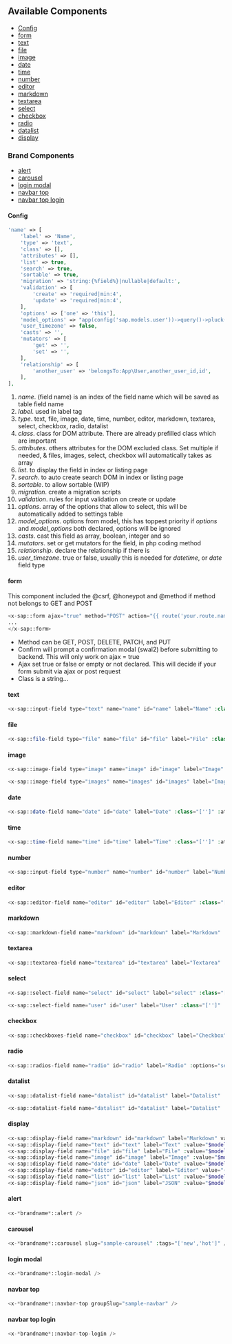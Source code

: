 ## Available Components

- [Config](#Config)
- [form](#form)
- [text](#text)
- [file](#file)
- [image](#image)
- [date](#date)
- [time](#time)
- [number](#number)
- [editor](#editor)
- [markdown](#markdown)
- [textarea](#textarea)
- [select](#select)
- [checkbox](#checkbox)
- [radio](#radio)
- [datalist](#datalist)
- [display](#display)

### Brand Components

- [alert](#alert)
- [carousel](#carousel)
- [login modal](#login-modal)
- [navbar top](#navbar-top)
- [navbar top login](#navbar-top-login)

#### Config

```php
'name' => [
    'label' => 'Name',
    'type' => 'text',
    'class' => [],
    'attributes' => [],
    'list' => true,
    'search' => true,
    'sortable' => true,
    'migration' => 'string:{%field%}|nullable|default:',
    'validation' => [
        'create' => 'required|min:4',
        'update' => 'required|min:4',
    ],
    'options' => ['one' => 'this'],
    'model_options' => "app(config('sap.models.user'))->query()->pluck('name','id')->toArray()",
    'user_timezone' => false,
    'casts' => '',
    'mutators' => [
        'get' => '',
        'set' => '',
    ],
    'relationship' => [
        'another_user' => 'belongsTo:App\User,another_user_id,id',
    ],
],
```

1. *name*. (field name) is an index of the field name which will be saved as table field name
1. *label*. used in label tag
1. *type*. text, file, image, date, time, number, editor, markdown, textarea, select, checkbox, radio, datalist
1. *class*. class for DOM attribute. There are already prefilled class which are important
1. *attributes*. others attributes for the DOM excluded class. Set multiple if needed, & files, images, select, checkbox will automatically takes as array
1. *list*. to display the field in index or listing page
1. *search*. to auto create search DOM in index or listing page
1. *sortable*. to allow sortable (WIP)
1. *migration*. create a migration scripts
1. *validation*. rules for input validation on create or update
1. *options*. array of the options that allow to select, this will be automatically added to settings table
1. *model_options*. options from model, this has toppest priority if *options* and *model_options* both declared, options will be ignored
1. *casts*. cast this field as array, boolean, integer and so
1. *mutators*. set or get mutators for the field, in php coding method
1. *relationship*. declare the relationship if there is
1. *user_timezone*. true or false, usually this is needed for *datetime*, or *date* field type

#### form

This component included the @csrf, @honeypot and @method if method not belongs to GET and POST

```php
<x-sap::form ajax="true" method="POST" action="{{ route('your.route.name') }}" class="" confirm="If you need to confirm before form submit">
...
</x-sap::form>
```

- Method can be GET, POST, DELETE, PATCH, and PUT
- Confirm will prompt a confirmation modal (swal2) before submitting to backend. This will only work on ajax = true
- Ajax set true or false or empty or not declared. This will decide if your form submit via ajax or post request
- Class is a string...


#### text

```php
<x-sap::input-field type="text" name="name" id="name" label="Name" :class="['']" :attribute_tags="[]" :value="$model->name ?? ''"/>
```

#### file

```php
<x-sap::file-field type="file" name="file" id="file" label="File" :class="['']" :attribute_tags="[]" :value="$model->file ?? ''"/>
```

#### image

```php
<x-sap::image-field type="image" name="image" id="image" label="Image" :class="['']" :attribute_tags="[]" :value="$model->images ?? ''"/>
```

```php
<x-sap::image-field type="images" name="images" id="images" label="Images" :class="['']" :attribute_tags="['multiple'=>'multiple']" :value="$model->images ?? ''"/>
```

#### date

```php
<x-sap::date-field name="date" id="date" label="Date" :class="['']" :attribute_tags="[]" :value="$model->date ?? ''"/>
```

#### time

```php
<x-sap::time-field name="time" id="time" label="Time" :class="['']" :attribute_tags="[]" :value="$model->time ?? ''"/>
```

#### number

```php
<x-sap::input-field type="number" name="number" id="number" label="Number" :class="['']" :attribute_tags="['min'=>'1', 'max'=>'100']" :value="$model->number ?? ''"/>
```

#### editor

```php
<x-sap::editor-field name="editor" id="editor" label="Editor" :class="['']" :attribute_tags="[]" :value="$model->editor ?? ''"/>
```

#### markdown

```php
<x-sap::markdown-field name="markdown" id="markdown" label="Markdown" :class="['']" :attribute_tags="[]" :value="$model->markdown ?? ''"/>
```

#### textarea

```php
<x-sap::textarea-field name="textarea" id="textarea" label="Textarea" :class="['']" :attribute_tags="[]" :value="$model->textarea ?? ''"/>
```

#### select

```php
<x-sap::select-field name="select" id="select" label="select" :class="['']" :attribute_tags="[]" :data="['style'=>'border bg-white','live-search'=>false]" :options="settings('*modulename*_select')" :selected="$model->select ?? []"/>
```

```php
<x-sap::select-field name="user" id="user" label="User" :class="['']" :attribute_tags="[]" :data="['style'=>'border bg-white','live-search'=>false]" :options="app(config('sap.models.user'))->query()->pluck('name','id')->toArray()" :selected="$model->user ?? []"/>
```

#### checkbox

```php
<x-sap::checkboxes-field name="checkbox" id="checkbox" label="Checkbox" :options="settings('*modulename*_checkbox')" :checked="$model->checkbox ?? []" :isGroup="false" :stacked="1"/>
```

#### radio

```php
<x-sap::radios-field name="radio" id="radio" label="Radio" :options="settings('*modulename*_radio')" :checked="$model->radio ?? []" :isGroup="false" :stacked="0"/>
```

#### datalist

```php
<x-sap::datalist-field name="datalist" id="datalist" label="Datalist" :class="['']" :attribute_tags="[]" :data="['style'=>'border bg-white','live-search'=>false]" :options="settings('*modulename*_datalist')" :selected="$model->datalist ?? []"/>
```

```php
<x-sap::datalist-field name="datalist" id="datalist" label="Datalist" :class="['']" :attribute_tags="[]" :data="['style'=>'border bg-white','live-search'=>false]" :options="app(config('sap.models.user'))->query()->pluck('name','id')->toArray()" :selected="$model->datalist ?? []"/>
```

#### display

```php
<x-sap::display-field name="markdown" id="markdown" label="Markdown" value="{!! $model->markdown !!}" type="markdown"/>
<x-sap::display-field name="text" id="text" label="Text" :value="$model->text" type="text"/>
<x-sap::display-field name="file" id="file" label="File" :value="$model->file" type="file"/>
<x-sap::display-field name="image" id="image" label="Image" :value="$model->image" type="image"/>
<x-sap::display-field name="date" id="date" label="Date" :value="$model->date" type="date"/>
<x-sap::display-field name="editor" id="editor" label="Editor" value="{!! $model->editor !!}" type="editor"/>
<x-sap::display-field name="list" id="list" label="List" :value="$model->list" type="list"/>
<x-sap::display-field name="json" id="json" label="JSON" :value="$model->json" type="json"/>
```

#### alert

```php
<x-*brandname*::alert />
```

#### carousel

```php
<x-*brandname*::carousel slug="sample-carousel" :tags="['new','hot']" />
```

#### login modal

```php
<x-*brandname*::login-modal />
```

#### navbar top

```php
<x-*brandname*::navbar-top groupSlug="sample-navbar" />
```

#### navbar top login

```php
<x-*brandname*::navbar-top-login />
```
